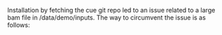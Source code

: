 Installation by fetching the cue git repo led to an issue related to a large bam file in /data/demo/inputs. The way to circumvent the issue is as follows:
